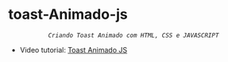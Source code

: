 # toast-Animado-js

 <div align="center">

   <cite align="center">`Criando Toast Animado com HTML, CSS e JAVASCRIPT`</cite>

</div>


- Video tutorial: [Toast Animado JS](https://www.youtube.com/watch?v=qerkgHjHe1Q)
